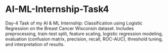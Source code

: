 # AI-ML-Internship-Task4
Day-4 Task of my AI &amp; ML Internship: Classification using Logistic Regression on the Breast Cancer Wisconsin dataset.  Includes preprocessing, train-test split, feature scaling, logistic regression modeling, evaluation (confusion matrix, precision, recall, ROC-AUC),  threshold tuning, and interpretation of results.
